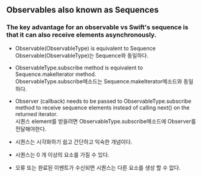 ## Observables also known as Sequences

### The key advantage for an observable vs Swift's sequence is that it can also receive elements asynchronously.
- Observable(ObservableType) is equivalent to Sequence  
Observable(ObservableType)는 Sequence와 동일하다.
- ObservableType.subscribe method is equivalent to Sequence.makeIterator method.  
ObservableType.subscribe메소드는 Sequence.makeIterator메소드와 동일하다.
- Observer (callback) needs to be passed to ObservableType.subscribe method to receive sequence elements instead of calling next() on the returned iterator.  
시퀀스 element를 받을려면 ObservableType.subscribe메소드에 Observer를 전달해야한다.

- 시퀀스는 시각화하기 쉽고 간단하고 익숙한 개념이다.
- 시퀀스는 0 개 이상의 요소를 가질 수 있다.
- 오류 또는 완료된 이벤트가 수신되면 시퀀스는 다른 요소를 생성 할 수 없다.
